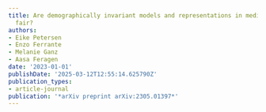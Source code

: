 ```yaml
---
title: Are demographically invariant models and representations in medical imaging
  fair?
authors:
- Eike Petersen
- Enzo Ferrante
- Melanie Ganz
- Aasa Feragen
date: '2023-01-01'
publishDate: '2025-03-12T12:55:14.625790Z'
publication_types:
- article-journal
publication: '*arXiv preprint arXiv:2305.01397*'
---
```

